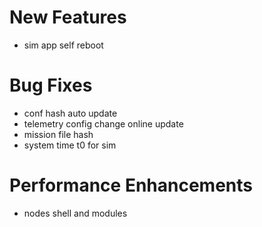 # New Features
* sim app self reboot

# Bug Fixes
* conf hash auto update
* telemetry config change online update
* mission file hash
* system time t0 for sim

# Performance Enhancements
* nodes shell and modules
